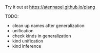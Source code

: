 Try it out at https://atennapel.github.io/plang

TODO:
- clean up names after generalization
- unification
- check kinds in generalization
- kind unification
- kind inference
